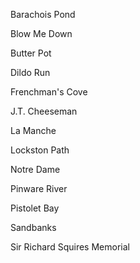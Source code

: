 
Barachois Pond

Blow Me Down

Butter Pot

Dildo Run

Frenchman's Cove

J.T. Cheeseman

La Manche

Lockston Path

Notre Dame

Pinware River

Pistolet Bay

Sandbanks

Sir Richard Squires Memorial